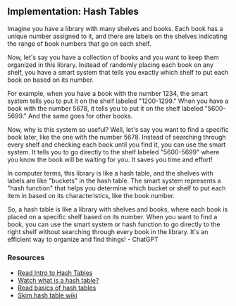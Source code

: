 ## Implementation: Hash Tables

Imagine you have a library with many shelves and books. Each book has a unique number assigned to it, and there are labels on the shelves indicating the range of book numbers that go on each shelf.

Now, let's say you have a collection of books and you want to keep them organized in this library. Instead of randomly placing each book on any shelf, you have a smart system that tells you exactly which shelf to put each book on based on its number.

For example, when you have a book with the number 1234, the smart system tells you to put it on the shelf labeled "1200-1299." When you have a book with the number 5678, it tells you to put it on the shelf labeled "5600-5699." And the same goes for other books.

Now, why is this system so useful? Well, let's say you want to find a specific book later, like the one with the number 5678. Instead of searching through every shelf and checking each book until you find it, you can use the smart system. It tells you to go directly to the shelf labeled "5600-5699" where you know the book will be waiting for you. It saves you time and effort!

In computer terms, this library is like a hash table, and the shelves with labels are like "buckets" in the hash table. The smart system represents a "hash function" that helps you determine which bucket or shelf to put each item in based on its characteristics, like the book number.

So, a hash table is like a library with shelves and books, where each book is placed on a specific shelf based on its number. When you want to find a book, you can use the smart system or hash function to go directly to the right shelf without searching through every book in the library. It's an efficient way to organize and find things! - ChatGPT

### Resources

* [Read Intro to Hash Tables](https://codefellows.github.io/common_curriculum/data_structures_and_algorithms/Code_401/class-30/resources/Hashtables.html)
* [Watch what is a hash table?](https://www.youtube.com/watch?v=MfhjkfocRR0)
* [Read basics of hash tables](https://www.hackerearth.com/practice/data-structures/hash-tables/basics-of-hash-tables/tutorial/)
* [Skim hash table wiki](https://en.wikipedia.org/wiki/Hash_table)